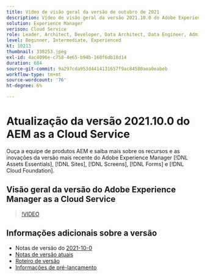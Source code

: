 ```yaml
---
title: Vídeo de visão geral da versão de outubro de 2021
description: Vídeo de visão geral da versão 2021.10.0 do Adobe Experience Manager as a Cloud Service
solution: Experience Manager
verison: Cloud Service
role: Leader, Architect, Developer, Data Architect, Data Engineer, Admin, User
level: Beginner, Intermediate, Experienced
kt: 10213
thumbnail: 338253.jpeg
exl-id: 4ac4096e-c758-4e65-b94b-160f6db18d14
duration: 684
source-git-commit: 9a297cda953d4414131657f9ac84580aea0eabeb
workflow-type: tm+mt
source-wordcount: '76'
ht-degree: 6%

---
```


# Atualização da versão 2021.10.0 do AEM as a Cloud Service

Ouça a equipe de produtos AEM e saiba mais sobre os recursos e as inovações da versão mais recente do Adobe Experience Manager [!DNL Assets Essentials], [!DNL Sites], [!DNL Screens], [!DNL Forms] e [!DNL Cloud Foundation].

## Visão geral da versão do Adobe Experience Manager as a Cloud Service

>[!VIDEO](https://video.tv.adobe.com/v/338253/?quality=12&learn=on)


## Informações adicionais sobre a versão

* Notas de versão do [2021-10-0](https://experienceleague.adobe.com/docs/experience-manager-cloud-service/content/release-notes/release-notes/2021/release-notes-2021-10-0.html?lang=pt-BR)
* [Notas de versão atuais](https://experienceleague.adobe.com/docs/experience-manager-cloud-service/content/release-notes/home.html?lang=pt-BR)
* [Roteiro de versão](https://experienceleague.adobe.com/docs/experience-manager-release-information/aem-release-updates/update-releases-roadmap.html?lang=pt-BR)
* [Informações de pré-lançamento](https://experienceleague.adobe.com/docs/experience-manager-cloud-service/content/release-notes/prerelease.html?lang=pt-BR)
